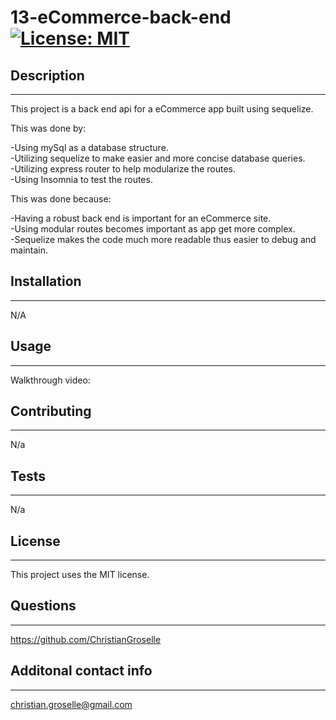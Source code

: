 # 13-eCommerce-back-end [![License: MIT](https://img.shields.io/badge/License-MIT-yellow.svg)](https://opensource.org/licenses/MIT)

## Description

---

This project is a back end api for a eCommerce app built using sequelize.

This was done by:

-Using mySql as a database structure.\
-Utilizing sequelize to make easier and more concise database queries.\
-Utilizing express router to help modularize the routes.\
-Using Insomnia to test the routes.

This was done because:

-Having a robust back end is important for an eCommerce site.\
-Using modular routes becomes important as app get more complex.\
-Sequelize makes the code much more readable thus easier to debug and maintain.

## Installation

---

N/A

## Usage

---

Walkthrough video:

## Contributing

---

N/a

## Tests

---

N/a

## License

---

This project uses the MIT license.

## Questions

---

https://github.com/ChristianGroselle

## Additonal contact info

---

christian.groselle@gmail.com
